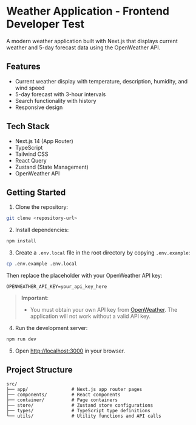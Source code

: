 # Weather Application - Frontend Developer Test

A modern weather application built with Next.js that displays current weather and 5-day forecast data using the OpenWeather API.

## Features

- Current weather display with temperature, description, humidity, and wind speed
- 5-day forecast with 3-hour intervals
- Search functionality with history
- Responsive design

## Tech Stack

- Next.js 14 (App Router)
- TypeScript
- Tailwind CSS
- React Query
- Zustand (State Management)
- OpenWeather API

## Getting Started

1. Clone the repository:
```bash
git clone <repository-url>
```

2. Install dependencies:
```bash
npm install
```

3. Create a `.env.local` file in the root directory by copying `.env.example`:
```bash
cp .env.example .env.local
```
Then replace the placeholder with your OpenWeather API key:
```
OPENWEATHER_API_KEY=your_api_key_here
```

> **Important**: 
> - You must obtain your own API key from [OpenWeather](https://openweathermap.org/api). The application will not work without a valid API key.

4. Run the development server:
```bash
npm run dev
```

5. Open [http://localhost:3000](http://localhost:3000) in your browser.

## Project Structure

```
src/
├── app/                # Next.js app router pages
├── components/         # React components
├── container/          # Page containers
├── store/              # Zustand store configurations
├── types/              # TypeScript type definitions
└── utils/              # Utility functions and API calls
```
